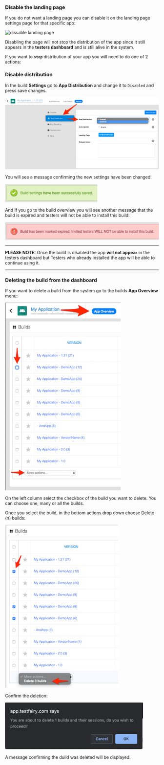 ### Disable the landing page

If you do not want a landing page you can disable it on the landing page settings page for that specific app:

![dissable landing page](/img/landing-pages-on-off.png)

Disabling the page will not stop the distribution of the app since it still appears in the **testers dashboard** and is still alive in the system.


If you want to **`stop`** distribution of your app you will need to do one of 2 actions:

### Disable distribution

In the build **Settings** go to **App Distribution**  and change it to `Disabled` and press save changes.

![](/img/app_distribution/dissable-dist-build.png)

You will see a message confirming the new settings have been changed:

![](/img/app_distribution/app-dist-save-sucsess.png)

And If you go to the build overview you will see another message that the build is expired and testers will not be able to install this build:

![](/img/app_distribution/build-invalid.png)

_______
**PLEASE NOTE:** Once the build is disabled the app **will not appear** in the testers dashboard but Testers who already installed the app will be able to continue using it.
_______

### Deleting the build from the dashboard

If you want to delete a build from the system go to the builds **App Overview** menu:

![](/img/app_distribution/select-builds.png)

On the left column select the checkbox of the build you want to delete. You can choose one, many or all the builds.

Once you select the build, in the bottom actions drop down choose Delete (n) builds:

![](/img/app_distribution/delet-builds.png)

Confirm the deletion:

![](/img/app_distribution/confirm-delete.png)

A message confirming the duild was deleted will be displayed.
